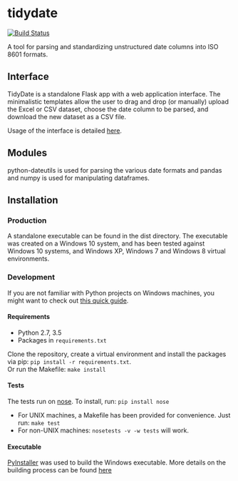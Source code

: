 # tidydate

[![Build Status](https://travis-ci.org/BNIA/tidydate.svg?branch=master)](https://travis-ci.org/BNIA/tidydate)

A tool for parsing and standardizing unstructured date columns into ISO 8601 formats.


## Interface

TidyDate is a standalone Flask app with a web application interface. The minimalistic templates allow the user to drag and drop (or manually) upload the Excel or CSV dataset, choose the date column to be parsed, and download the new dataset as a CSV file.

Usage of the interface is detailed [here](https://github.com/BNIA/tidydate/docs/usage.md).


## Modules

python-dateutils is used for parsing the various date formats and pandas and numpy is used for manipulating dataframes.


## Installation

### Production

A standalone executable can be found in the dist directory. The executable was created on a Windows 10 system, and has been tested against Windows 10 systems, and Windows XP, Windows 7 and Windows 8 virtual environments.


### Development

If you are not familiar with Python projects on Windows machines, you might want to check out [this quick guide](https://github.com/BNIA/Close-Crawl/blob/dev-sabbir/docs/windows-dev-setup.md).

#### Requirements

- Python 2.7, 3.5
- Packages in `requirements.txt`

Clone the repository, create a virtual environment and install the packages via pip: `pip install -r requirements.txt`.<br>
Or run the Makefile: `make install`

#### Tests

The tests run on [nose](http://nose.readthedocs.io/en/latest/). To install, run: `pip install nose`
- For UNIX machines, a Makefile has been provided for convenience. Just run: `make test`
- For non-UNIX machines: `nosetests -v -w tests` will work.

#### Executable

[PyInstaller](http://www.pyinstaller.org/) was used to build the Windows executable. More details on the building process can be found [here](https://github.com/BNIA/Close-Crawl/blob/master/dist/README.md)
